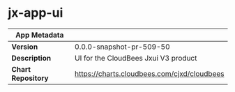 # jx-app-ui

|App Metadata||
|---|---|
| **Version** | 0.0.0-snapshot-pr-509-50 |
| **Description** | UI for the CloudBees Jxui V3 product |
| **Chart Repository** | https://charts.cloudbees.com/cjxd/cloudbees |
